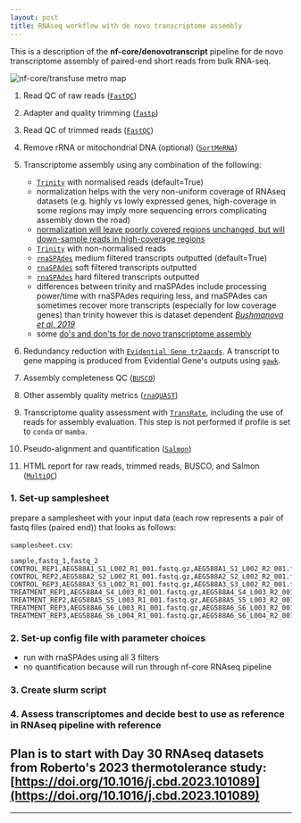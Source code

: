 ```yaml
---
layout: post
title: RNAseq workflow with de novo transcriptome assembly
---
```


This is a description of the **nf-core/denovotranscript** pipeline for de novo transcriptome assembly of paired-end short reads from bulk RNA-seq. 

![nf-core/transfuse metro map](docs/images/denovotranscript_metro_map.drawio.svg)

1. Read QC of raw reads ([`FastQC`](https://www.bioinformatics.babraham.ac.uk/projects/fastqc/))
2. Adapter and quality trimming ([`fastp`](https://github.com/OpenGene/fastp))
3. Read QC of trimmed reads ([`FastQC`](https://www.bioinformatics.babraham.ac.uk/projects/fastqc/))
4. Remove rRNA or mitochondrial DNA (optional) ([`SortMeRNA`](https://hpc.nih.gov/apps/sortmeRNA.html))
5. Transcriptome assembly using any combination of the following:

   - [`Trinity`](https://github.com/trinityrnaseq/trinityrnaseq/wiki) with normalised reads (default=True)
   	- normalization helps with the very non-uniform coverage of RNAseq datasets (e.g. highly vs lowly expressed genes, high-coverage in some regions may imply more sequencing errors complicating assembly down the road)
   	- [normalization will leave poorly covered regions unchanged, but will down-sample reads in high-coverage regions](https://biohpc.cornell.edu/lab/doc/trinity_workshop_part1.pdf)
   - [`Trinity`](https://github.com/trinityrnaseq/trinityrnaseq/wiki) with non-normalised reads
   - [`rnaSPAdes`](https://ablab.github.io/spades/rna.html) medium filtered transcripts outputted (default=True)
   - [`rnaSPAdes`](https://ablab.github.io/spades/rna.html) soft filtered transcripts outputted
   - [`rnaSPAdes`](https://ablab.github.io/spades/rna.html) hard filtered transcripts outputted
   	- differences between trinity and rnaSPAdes include processing power/time with rnaSPAdes requiring less, and rnaSPAdes can sometimes recover more transcripts (especially for low coverage genes) than trinity however this is dataset dependent [_Bushmanova et al. 2019_](https://academic.oup.com/gigascience/article/8/9/giz100/5559527)
   	- some [do's and don'ts for de novo transcriptome assembly](http://arthropods.eugenes.org/EvidentialGene/evigene/docs/perfect-mrna-assembly-2013jan.txt)

6. Redundancy reduction with [`Evidential Gene tr2aacds`](http://arthropods.eugenes.org/EvidentialGene/). A transcript to gene mapping is produced from Evidential Gene's outputs using [`gawk`](https://www.gnu.org/software/gawk/).
7. Assembly completeness QC ([`BUSCO`](https://busco.ezlab.org/))
8. Other assembly quality metrics ([`rnaQUAST`](https://github.com/ablab/rnaquast))
9. Transcriptome quality assessment with [`TransRate`](https://hibberdlab.com/transrate/), including the use of reads for assembly evaluation. This step is not performed if profile is set to `conda` or `mamba`.
10. Pseudo-alignment and quantification ([`Salmon`](https://combine-lab.github.io/salmon/))
11. HTML report for raw reads, trimmed reads, BUSCO, and Salmon ([`MultiQC`](http://multiqc.info/))


### 1. Set-up samplesheet
prepare a samplesheet with your input data (each row represents a pair of fastq files (paired end)) that looks as follows:

`samplesheet.csv`:

```csv
sample,fastq_1,fastq_2
CONTROL_REP1,AEG588A1_S1_L002_R1_001.fastq.gz,AEG588A1_S1_L002_R2_001.fastq.gz
CONTROL_REP2,AEG588A2_S2_L002_R1_001.fastq.gz,AEG588A2_S2_L002_R2_001.fastq.gz
CONTROL_REP3,AEG588A3_S3_L002_R1_001.fastq.gz,AEG588A3_S3_L002_R2_001.fastq.gz
TREATMENT_REP1,AEG588A4_S4_L003_R1_001.fastq.gz,AEG588A4_S4_L003_R2_001.fastq.gz
TREATMENT_REP2,AEG588A5_S5_L003_R1_001.fastq.gz,AEG588A5_S5_L003_R2_001.fastq.gz
TREATMENT_REP3,AEG588A6_S6_L003_R1_001.fastq.gz,AEG588A6_S6_L003_R2_001.fastq.gz
TREATMENT_REP3,AEG588A6_S6_L004_R1_001.fastq.gz,AEG588A6_S6_L004_R2_001.fastq.gz
```

### 2. Set-up config file with parameter choices  
- run with rnaSPAdes using all 3 filters
- no quantification because will run through nf-core RNAseq pipeline

### 3. Create slurm script

### 4. Assess transcriptomes and decide best to use as reference in RNAseq pipeline with reference

Plan is to start with Day 30 RNAseq datasets from Roberto's 2023 thermotolerance study: [https://doi.org/10.1016/j.cbd.2023.101089](https://doi.org/10.1016/j.cbd.2023.101089)
----
****
